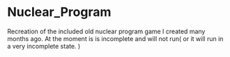 Nuclear_Program
===============
Recreation of the included old nuclear program game I created many months ago.
At the moment is is incomplete and will not run( or it will run in a very incomplete state. )
